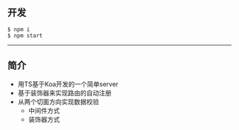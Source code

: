 ## 开发
```
$ npm i
$ npm start
```
***

## 简介
* 用TS基于Koa开发的一个简单server
* 基于装饰器来实现路由的自动注册
* 从两个切面方向实现数据校验
   * 中间件方式
   * 装饰器方式
